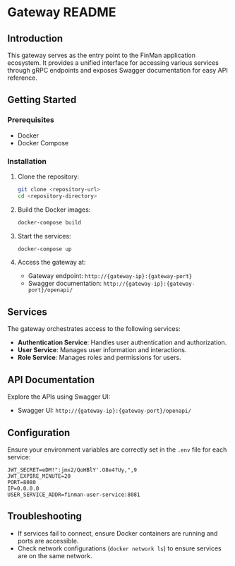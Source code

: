 
# Gateway README

## Introduction
This gateway serves as the entry point to the FinMan application ecosystem. It provides a unified interface for accessing various services through gRPC endpoints and exposes Swagger documentation for easy API reference.

## Getting Started

### Prerequisites
- Docker
- Docker Compose

### Installation

1. Clone the repository:
   ```bash
   git clone <repository-url>
   cd <repository-directory>
   ```

2. Build the Docker images:
   ```bash
   docker-compose build
   ```

3. Start the services:
   ```bash
   docker-compose up
   ```

4. Access the gateway at:
   - Gateway endpoint: `http://{gateway-ip}:{gateway-port}`
   - Swagger documentation: `http://{gateway-ip}:{gateway-port}/openapi/`

## Services
The gateway orchestrates access to the following services:

- **Authentication Service**: Handles user authentication and authorization.
- **User Service**: Manages user information and interactions.
- **Role Service**: Manages roles and permissions for users.

## API Documentation
Explore the APIs using Swagger UI:

- Swagger UI: `http://{gateway-ip}:{gateway-port}/openapi/`

## Configuration
Ensure your environment variables are correctly set in the `.env` file for each service:

```dotenv
JWT_SECRET=eDM!":jmx2/QoHBlY'.O8e4?Uy,",9
JWT_EXPIRE_MINUTE=20
PORT=8080
IP=0.0.0.0
USER_SERVICE_ADDR=finman-user-service:8081
```

## Troubleshooting
- If services fail to connect, ensure Docker containers are running and ports are accessible.
- Check network configurations (`docker network ls`) to ensure services are on the same network.
